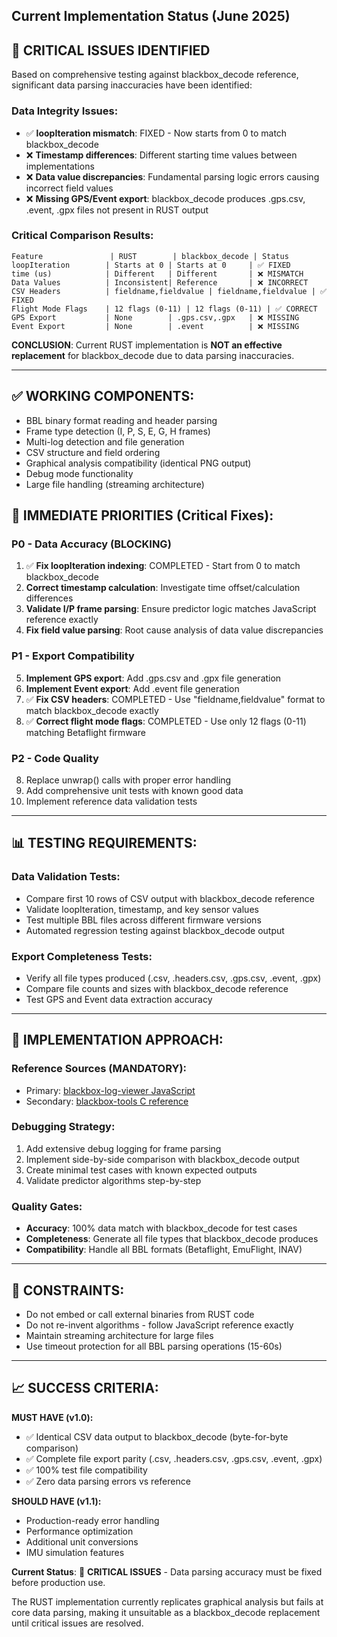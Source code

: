 ## Current Implementation Status (June 2025)

## 🚨 **CRITICAL ISSUES IDENTIFIED**

Based on comprehensive testing against blackbox_decode reference, significant data parsing inaccuracies have been identified:

### **Data Integrity Issues:**
- ✅ **loopIteration mismatch**: FIXED - Now starts from 0 to match blackbox_decode
- ❌ **Timestamp differences**: Different starting time values between implementations  
- ❌ **Data value discrepancies**: Fundamental parsing logic errors causing incorrect field values
- ❌ **Missing GPS/Event export**: blackbox_decode produces .gps.csv, .event, .gpx files not present in RUST output

### **Critical Comparison Results:**
```
Feature               | RUST        | blackbox_decode | Status
loopIteration        | Starts at 0 | Starts at 0     | ✅ FIXED
time (us)            | Different   | Different       | ❌ MISMATCH  
Data Values          | Inconsistent| Reference       | ❌ INCORRECT
CSV Headers          | fieldname,fieldvalue | fieldname,fieldvalue | ✅ FIXED
Flight Mode Flags    | 12 flags (0-11) | 12 flags (0-11) | ✅ CORRECT
GPS Export           | None        | .gps.csv,.gpx   | ❌ MISSING
Event Export         | None        | .event          | ❌ MISSING
```

**CONCLUSION**: Current RUST implementation is **NOT an effective replacement** for blackbox_decode due to data parsing inaccuracies.

---

## ✅ **WORKING COMPONENTS:**
- BBL binary format reading and header parsing
- Frame type detection (I, P, S, E, G, H frames)
- Multi-log detection and file generation
- CSV structure and field ordering
- Graphical analysis compatibility (identical PNG output)
- Debug mode functionality
- Large file handling (streaming architecture)

## 🔧 **IMMEDIATE PRIORITIES (Critical Fixes):**

### **P0 - Data Accuracy (BLOCKING)**
1. ✅ **Fix loopIteration indexing**: COMPLETED - Start from 0 to match blackbox_decode
2. **Correct timestamp calculation**: Investigate time offset/calculation differences
3. **Validate I/P frame parsing**: Ensure predictor logic matches JavaScript reference exactly
4. **Fix field value parsing**: Root cause analysis of data value discrepancies

### **P1 - Export Compatibility**
5. **Implement GPS export**: Add .gps.csv and .gpx file generation
6. **Implement Event export**: Add .event file generation  
7. ✅ **Fix CSV headers**: COMPLETED - Use "fieldname,fieldvalue" format to match blackbox_decode exactly
8. ✅ **Correct flight mode flags**: COMPLETED - Use only 12 flags (0-11) matching Betaflight firmware

### **P2 - Code Quality**
8. Replace unwrap() calls with proper error handling
9. Add comprehensive unit tests with known good data
10. Implement reference data validation tests

---

## 📊 **TESTING REQUIREMENTS:**

### **Data Validation Tests:**
- Compare first 10 rows of CSV output with blackbox_decode reference
- Validate loopIteration, timestamp, and key sensor values
- Test multiple BBL files across different firmware versions
- Automated regression testing against blackbox_decode output

### **Export Completeness Tests:**
- Verify all file types produced (.csv, .headers.csv, .gps.csv, .event, .gpx)
- Compare file counts and sizes with blackbox_decode reference
- Test GPS and Event data extraction accuracy

---

## 🎯 **IMPLEMENTATION APPROACH:**

### **Reference Sources (MANDATORY):**
- Primary: [blackbox-log-viewer JavaScript](https://github.com/betaflight/blackbox-log-viewer/blob/master/src/flightlog.js)
- Secondary: [blackbox-tools C reference](https://github.com/betaflight/blackbox-tools/blob/master/src/blackbox_decode.c)

### **Debugging Strategy:**
1. Add extensive debug logging for frame parsing
2. Implement side-by-side comparison with blackbox_decode output
3. Create minimal test cases with known expected outputs
4. Validate predictor algorithms step-by-step

### **Quality Gates:**
- **Accuracy**: 100% data match with blackbox_decode for test cases
- **Completeness**: Generate all file types that blackbox_decode produces
- **Compatibility**: Handle all BBL formats (Betaflight, EmuFlight, INAV)

---

## 🚫 **CONSTRAINTS:**
- Do not embed or call external binaries from RUST code
- Do not re-invent algorithms - follow JavaScript reference exactly
- Maintain streaming architecture for large files
- Use timeout protection for all BBL parsing operations (15-60s)

---

## 📈 **SUCCESS CRITERIA:**

**MUST HAVE (v1.0):**
- ✅ Identical CSV data output to blackbox_decode (byte-for-byte comparison)
- ✅ Complete file export parity (.csv, .headers.csv, .gps.csv, .event, .gpx)
- ✅ 100% test file compatibility
- ✅ Zero data parsing errors vs reference

**SHOULD HAVE (v1.1):**
- Production-ready error handling
- Performance optimization
- Additional unit conversions
- IMU simulation features

**Current Status**: 🚨 **CRITICAL ISSUES** - Data parsing accuracy must be fixed before production use.

The RUST implementation currently replicates graphical analysis but fails at core data parsing, making it unsuitable as a blackbox_decode replacement until critical issues are resolved.
